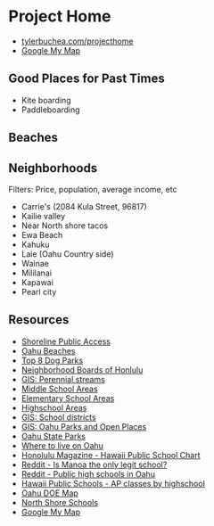 # Project Home

- [tylerbuchea.com/projecthome](https://tylerbuchea.com/projecthome/)
- [Google My Map](https://www.google.com/maps/d/edit?mid=140gPqk_yTmdIMQdBkTsRDZSbWMDh6RS7&ll=21.485947960666294%2C-158.00282975437517&z=11)

## Good Places for Past Times

- Kite boarding
- Paddleboarding

## Beaches

## Neighborhoods

Filters: Price, population, average income, etc

- Carrie's (2084 Kula Street, 96817)
- Kailie valley
- Near North shore tacos
- Ewa Beach
- Kahuku
- Laie (Oahu Country side)
- Wainae
- Mililanai
- Kapawai
- Pearl city

## Resources

- [Shoreline Public Access](http://geoportal.hawaii.gov/datasets/shoreline-public-access?geometry=-158.534%2C21.241%2C-157.216%2C21.464)
- [Oahu Beaches](https://www.google.com/maps/d/viewer?mpa=0&ctz=600&mpf=0&ie=UTF8&t=h&vpsrc=0&oe=UTF8&msa=0&mid=1dOLnQLb7MyenQwZd1fIG0Q66WKw&ll=21.029214823331078%2C-157.03609376991426&z=8)
- [Top 8 Dog Parks](https://www.rover.com/blog/top-8-dog-parks-oahu/)
- [Neighborhood Boards of Honlulu](https://en.wikipedia.org/wiki/Neighborhood_Boards_of_Honolulu)
- [GIS: Perennial streams](http://honolulu-cchnl.opendata.arcgis.com/datasets/1eacaf6f0a8a4b809ea76b89c1300339_4)
- [Middle School Areas](https://geoportal.hawaii.gov/datasets/middle-school-areas?geometry=-168.047%2C19.264%2C-146.953%2C22.851)
- [Elementary School Areas](https://geoportal.hawaii.gov/datasets/elementary-school-areas)
- [Highschool Areas](https://geoportal.hawaii.gov/datasets/high-school-areas?geometry=-159.207%2C21.162%2C-156.57%2C21.61)
- [GIS: School districts](https://geoportal.hawaii.gov/datasets/school-districts?geometry=-168.036%2C20.029%2C-146.942%2C23.599)
- [GIS: Oahu Parks and Open Places](http://honolulu-cchnl.opendata.arcgis.com/datasets/parks?geometry=-158.14%2C21.274%2C-157.481%2C21.386)
- [Oahu State Parks](https://hawaiistateparks.org/parks/oahu/)
- [Where to live on Oahu](https://www.hawaiilife.com/blog/where-to-live-on-oahu/)
- [Honolulu Magazine - Hawaii Public School Chart](http://www.honolulumagazine.com/Honolulu-Magazine/April-2017/Hawaii-Public-School-Chart-2017/)
- [Reddit - Is Manoa the only legit school?](https://www.reddit.com/r/UniversityofHawaii/comments/8bdhiv/is_uh_manoa_the_only_legit_school_on_oahu_that/)
- [Reddit - Public high schools in Oahu](https://www.reddit.com/r/Hawaii/comments/7pk9l8/questionpublic_high_schools_on_oahu/)
- [Hawaii Public Schools - AP classes by highschool](http://www.hawaiipublicschools.org/TeachingAndLearning/Testing/AdvancedPlacement/Pages/APcourses.aspx)
- [Oahu DOE Map](http://www.hawaiipublicschools.org/ParentsAndStudents/EnrollingInSchool/SchoolFinder/Pages/Oahu-Map.aspx)
- [North Shore Schools](https://www.hawaiiliving.com/blog/north-shore-oahu-schools/)
- [Google My Map](https://www.google.com/maps/d/edit?mid=140gPqk_yTmdIMQdBkTsRDZSbWMDh6RS7&ll=21.485947960666294%2C-158.00282975437517&z=11)
